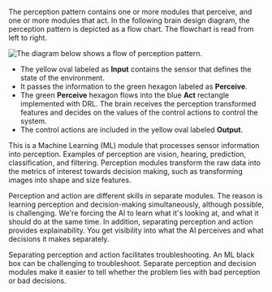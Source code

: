 The perception pattern contains one or more modules that perceive, and one or more modules that act. In the following brain design diagram, the perception pattern is depicted as a flow chart. The flowchart is read from left to right.

![The diagram below shows a flow of perception pattern.](../media/perception-pattern.png)

- The yellow oval labeled as **Input** contains the sensor that defines the state of the environment.
- It passes the information to the green hexagon labeled as **Perceive**.
- The green **Perceive** hexagon flows into the blue **Act** rectangle implemented with DRL. The brain receives the perception transformed features and decides on the values of the control actions to control the system.
- The control actions are included in the yellow oval labeled **Output**.

This is a Machine Learning (ML) module that processes sensor information into perception. Examples of perception are vision, hearing, prediction, classification, and filtering. Perception modules transform the raw data into the metrics of interest towards decision making, such as transforming images into shape and size features.

Perception and action are different skills in separate modules. The reason is learning perception and decision-making simultaneously, although possible, is challenging. We're forcing the AI to learn what it's looking at, and what it should do at the same time. In addition, separating perception and action provides explainability. You get visibility into what the AI perceives and what decisions it makes separately.

Separating perception and action facilitates troubleshooting. An ML black box can be challenging to troubleshoot. Separate perception and decision modules make it easier to tell whether the problem lies with bad perception or bad decisions.
